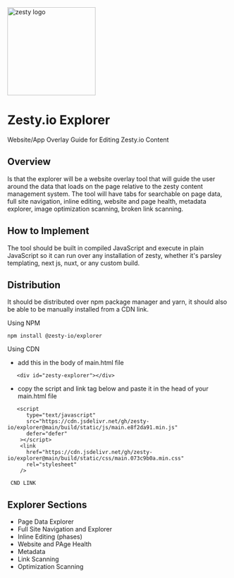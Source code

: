 <img src="https://brand.zesty.io/zesty-io-logo.svg" alt="zesty logo" width="200">

# Zesty.io Explorer

Website/App Overlay Guide for Editing Zesty.io Content

## Overview

Is that the explorer will be a website overlay tool that will guide the user around the data that loads on the page relative to the zesty content management system. The tool will have tabs for searchable on page data, full site navigation, inline editing, website and page health, metadata explorer, image optimization scanning, broken link scanning.

## How to Implement

The tool should be built in compiled JavaScript and execute in plain JavaScript so it can run over any installation of zesty, whether it's parsley templating, next js, nuxt, or any custom build.

## Distribution

It should be distributed over npm package manager and yarn, it should also be able to be manually installed from a CDN link.

Using NPM

`npm install @zesty-io/explorer`

Using CDN

- add this in the body of main.html file

```
   <div id="zesty-explorer"></div>
```

- copy the script and link tag below and paste it in the head of your main.html file

```
   <script
      type="text/javascript"
      src="https://cdn.jsdelivr.net/gh/zesty-io/explorer@main/build/static/js/main.e8f2da91.min.js"
      defer="defer"
    ></script>
    <link
      href="https://cdn.jsdelivr.net/gh/zesty-io/explorer@main/build/static/css/main.073c9b0a.min.css"
      rel="stylesheet"
    />
```

` CND LINK`

## Explorer Sections

- Page Data Explorer
- Full Site Navigation and Explorer
- Inline Editing (phases)
- Website and PAge Health
- Metadata
- Link Scanning
- Optimization Scanning
